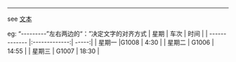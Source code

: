 ***************************
see [文本](https://www.cityu.edu.hk/zh-hk)

eg:  “---------”左右两边的“：”决定文字的对齐方式
| 星期        | 车次           | 时间  |
| ------------- |:-------------:| -----:|
| 星期一      |G1008 | 4:30 |
|  星期二  | G1006      |  14:55 |
|  星期三   | G1007    |   18:30 |
